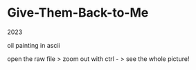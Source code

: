 # Give-Them-Back-to-Me

2023

oil painting in ascii

open the raw file > zoom out with ctrl - > see the whole picture!
